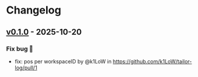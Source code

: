 # Changelog

## [v0.1.0](https://github.com/k1LoW/tailor-log/commits/v0.1.0) - 2025-10-20
### Fix bug 🐛
- fix: pos per workspaceID by @k1LoW in https://github.com/k1LoW/tailor-log/pull/1
